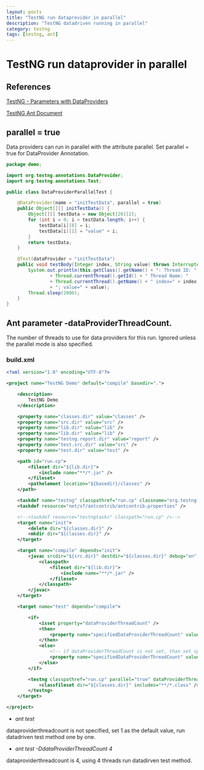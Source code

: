 ```yaml
---
layout: posts
title: "TestNG run dataprovider in parallel"
description: "TestNG datadriven running in parallel"
category: testng
tags: [testng, ant]
---
```


# TestNG run dataprovider in parallel

## References
[TestNG - Parameters with DataProviders](http://testng.org/doc/documentation-main.html#parameters-dataproviders)

[TestNG Ant Document](http://testng.org/doc/ant.html)

## parallel = true
Data providers can run in parallel with the attribute parallel. Set parallel = true for DataProvider Annotation.

```java
package demo;

import org.testng.annotations.DataProvider;
import org.testng.annotations.Test;

public class DataProviderParallelTest {

	@DataProvider(name = "initTestData", parallel = true)
	public Object[][] initTestData() {
		Object[][] testData = new Object[20][2];
		for (int i = 0; i < testData.length; i++) {
			testData[i][0] = i;
			testData[i][1] = "value" + i;
		}
		return testData;
	}

	@Test(dataProvider = "initTestData")
	public void testBody(Integer index, String value) throws InterruptedException {
		System.out.println(this.getClass().getName() + ": Thread ID: "
				+ Thread.currentThread().getId() + " Thread Name: "
				+ Thread.currentThread().getName() + " index=" + index
				+ "; value=" + value);
		Thread.sleep(2000);
	}
}
```


## Ant parameter -dataProviderThreadCount.
The number of threads to use for data providers for this run. Ignored unless the parallel mode is also specified.

### build.xml

```xml
<?xml version="1.0" encoding="UTF-8"?>

<project name="TestNG Demo" default="compile" basedir=".">

	<description>
		TestNG Demo
    </description>

	<property name="classes.dir" value="classes" />
	<property name="src.dir" value="src" />
	<property name="lib.dir" value="lib" />
	<property name="lib.dir" value="lib" />
	<property name="testng.report.dir" value="report" />
	<property name="test.src.dir" value="src" />
	<property name="test.dir" value="test" />

	<path id="run.cp">
		<fileset dir="${lib.dir}">
			<include name="**/*.jar" />
		</fileset>
		<pathelement location="${basedir}/classes" />
	</path>

	<taskdef name="testng" classpathref="run.cp" classname="org.testng.TestNGAntTask" />
	<taskdef resource="net/sf/antcontrib/antcontrib.properties" />

	<!--<taskdef resource="testngtasks" classpath="run.cp" />-->
	<target name="init">
		<delete dir="${classes.dir}" />
		<mkdir dir="${classes.dir}" />
	</target>

	<target name="compile" depends="init">
		<javac srcdir="${src.dir}" destdir="${classes.dir}" debug="on" includeAntRuntime="false" includejavaruntime="false" failonerror="true" nowarn="true" source="1.6">
			<classpath>
				<fileset dir="${lib.dir}">
					<include name="**/*.jar" />
				</fileset>
			</classpath>
		</javac>
	</target>

	<target name="test" depends="compile">

		<if>
			<isset property="dataProviderThreadCount" />
			<then>
				<property name="specifiedDataProviderThreadCount" value="${dataProviderThreadCount}" />
			</then>
			<else>
				<!-- if dataProviderThreadCount is not set, than set specifiedDataProviderThreadCount = 1-->
				<property name="specifiedDataProviderThreadCount" value="1" />
			</else>
		</if>

		<testng classpathref="run.cp" parallel="true" dataProviderThreadCount="${specifiedDataProviderThreadCount}" threadCount="1">
			<classfileset dir="${classes.dir}" includes="**/*.class" />
		</testng>
	</target>

</project>
```

* *ant test*

dataproviderthreadcount is not specified, set 1 as the default value, run datadriven test method one by one.

* *ant test -DdataProviderThreadCount 4*

dataproviderthreadcount is 4, using 4 threads run datadirven test method.

